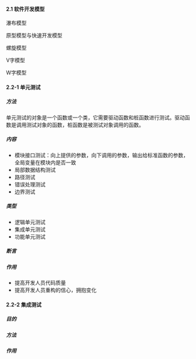 #### 2.1 软件开发模型

瀑布模型

原型模型与快速开发模型

螺旋模型

V字模型

W字模型

#### 2.2-1 单元测试

##### 方法

单元测试的对象是一个函数或一个类，它需要驱动函数和桩函数进行测试。驱动函数是调用测试对象的函数，桩函数是被测试对象调用的函数。

##### 内容

- 模块接口测试：向上提供的参数，向下调用的参数，输出给标准函数的参数，全局变量在模块内是否一致
- 局部数据结构测试
- 路径测试
- 错误处理测试
- 边界测试

##### 类型

- 逻辑单元测试
- 集成单元测试
- 功能单元测试

##### 断言

##### 作用

- 提高开发人员代码质量
- 提高开发人员重构的信心，拥抱变化

#### 2.2-2 集成测试

##### 目的

##### 方法

##### 作用